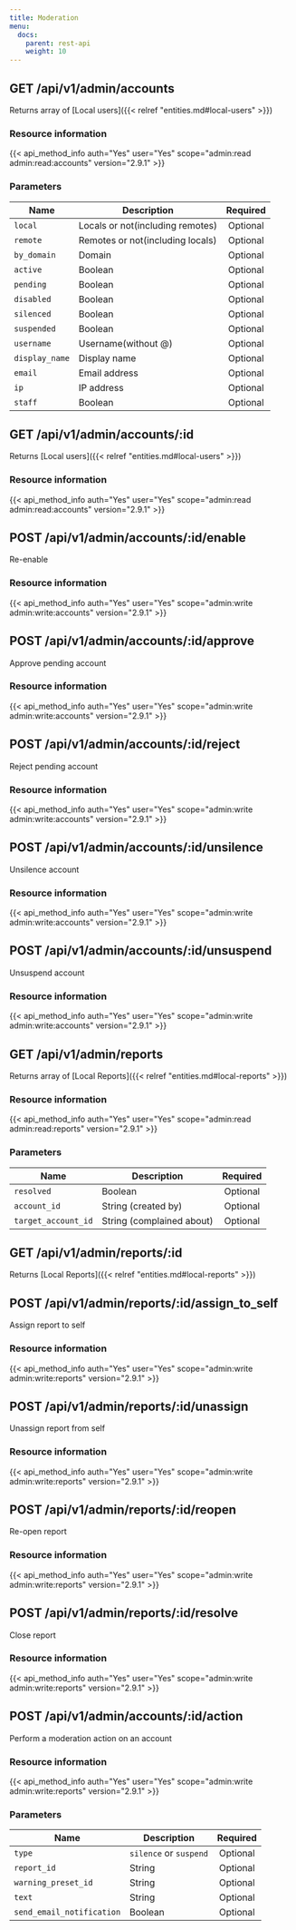 ```yaml
---
title: Moderation
menu:
  docs:
    parent: rest-api
    weight: 10
---
```


## GET /api/v1/admin/accounts

Returns array of [Local users]({{< relref "entities.md#local-users" >}})

### Resource information

{{< api_method_info auth="Yes" user="Yes" scope="admin:read admin:read:accounts" version="2.9.1" >}}

### Parameters

|Name|Description|Required|
|----|-----------|:------:|
| `local` | Locals or not(including remotes) | Optional |
| `remote` | Remotes or not(including locals)| Optional |
| `by_domain` | Domain | Optional |
| `active` | Boolean | Optional |
| `pending` | Boolean | Optional |
| `disabled` | Boolean | Optional |
| `silenced` | Boolean | Optional |
| `suspended` | Boolean | Optional |
| `username` | Username(without @) | Optional |
| `display_name` | Display name | Optional |
| `email` | Email address | Optional |
| `ip` | IP address | Optional |
| `staff` | Boolean | Optional |

## GET /api/v1/admin/accounts/:id

Returns [Local users]({{< relref "entities.md#local-users" >}})

### Resource information

{{< api_method_info auth="Yes" user="Yes" scope="admin:read admin:read:accounts" version="2.9.1" >}}

## POST /api/v1/admin/accounts/:id/enable

Re-enable

### Resource information

{{< api_method_info auth="Yes" user="Yes" scope="admin:write admin:write:accounts" version="2.9.1" >}}

## POST /api/v1/admin/accounts/:id/approve

Approve pending account

### Resource information

{{< api_method_info auth="Yes" user="Yes" scope="admin:write admin:write:accounts" version="2.9.1" >}}

## POST /api/v1/admin/accounts/:id/reject

Reject pending account

### Resource information

{{< api_method_info auth="Yes" user="Yes" scope="admin:write admin:write:accounts" version="2.9.1" >}}

## POST /api/v1/admin/accounts/:id/unsilence

Unsilence account

### Resource information

{{< api_method_info auth="Yes" user="Yes" scope="admin:write admin:write:accounts" version="2.9.1" >}}

## POST /api/v1/admin/accounts/:id/unsuspend

Unsuspend account

### Resource information

{{< api_method_info auth="Yes" user="Yes" scope="admin:write admin:write:accounts" version="2.9.1" >}}

## GET /api/v1/admin/reports

Returns array of [Local Reports]({{< relref "entities.md#local-reports" >}})

### Resource information

{{< api_method_info auth="Yes" user="Yes" scope="admin:read admin:read:reports" version="2.9.1" >}}

### Parameters

|Name|Description|Required|
|----|-----------|:------:|
| `resolved` | Boolean | Optional |
| `account_id` | String (created by) | Optional |
| `target_account_id` | String (complained about) | Optional |

## GET /api/v1/admin/reports/:id

Returns [Local Reports]({{< relref "entities.md#local-reports" >}})

## POST /api/v1/admin/reports/:id/assign_to_self

Assign report to self

### Resource information

{{< api_method_info auth="Yes" user="Yes" scope="admin:write admin:write:reports" version="2.9.1" >}}

## POST /api/v1/admin/reports/:id/unassign

Unassign report from self

### Resource information

{{< api_method_info auth="Yes" user="Yes" scope="admin:write admin:write:reports" version="2.9.1" >}}

## POST /api/v1/admin/reports/:id/reopen

Re-open report

### Resource information

{{< api_method_info auth="Yes" user="Yes" scope="admin:write admin:write:reports" version="2.9.1" >}}

## POST /api/v1/admin/reports/:id/resolve

Close report

### Resource information

{{< api_method_info auth="Yes" user="Yes" scope="admin:write admin:write:reports" version="2.9.1" >}}

## POST /api/v1/admin/accounts/:id/action

Perform a moderation action on an account

### Resource information

{{< api_method_info auth="Yes" user="Yes" scope="admin:write admin:write:reports" version="2.9.1" >}}

### Parameters

|Name|Description|Required|
|----|-----------|:------:|
| `type` | `silence` or `suspend` | Optional |
| `report_id` | String | Optional |
| `warning_preset_id` | String | Optional |
| `text` | String | Optional |
| `send_email_notification` | Boolean | Optional |
